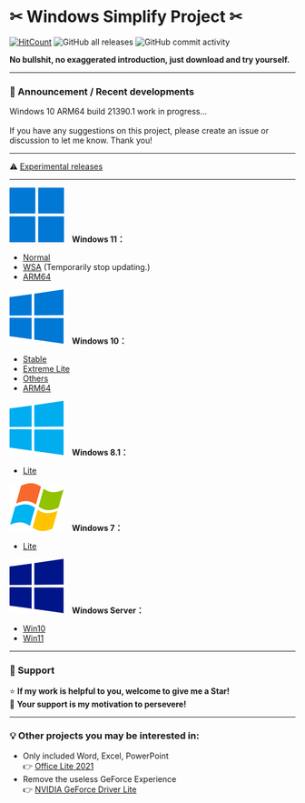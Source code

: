 # ✂ Windows Simplify Project ✂
[![HitCount](https://img.shields.io/endpoint?url=https%3A%2F%2Fhits.dwyl.com%2FWhatTheBlock%2FWindowsSimplify.json%3Fcolor%3Dblue)](http://hits.dwyl.com/WhatTheBlock/WindowsSimplify)
![GitHub all releases](https://img.shields.io/github/downloads/WhatTheBlock/WindowsSimplify/total?color=blue&label=ISO%20total%20downloads&logo=github)
![GitHub commit activity](https://img.shields.io/github/commit-activity/y/WhatTheBlock/WindowsSimplify?label=Average%20number%20of%20ISO%20releases&logo=github)<br>

<b>No bullshit, no exaggerated introduction, just download and try yourself.</b>

----

### 📣 Announcement / Recent developments
Windows 10 ARM64 build 21390.1 work in progress...<br><br>
If you have any suggestions on this project, please create an issue or discussion to let me know. Thank you!

----

⚠ [Experimental releases](/experimental/README.md)

----

<img src="/icons/windows-11.svg">　<b>Windows 11：</b>
- [Normal](/11/README.md)
- [WSA](/11/wsa.md) (Temporarily stop updating.)
- [ARM64](/11/arm64.md)

<img src="/icons/windows-10.svg">　<b>Windows 10：</b>
- [Stable](/10/README.md)
- [Extreme Lite](/10/extreme.md)
- [Others](/10/others.md)
- [ARM64](/10/arm64.md)

<img src="/icons/windows-8.svg">　<b>Windows 8.1：</b>
- [Lite](/8.1/README.md)

<img src="/icons/windows-7.svg">　<b>Windows 7：</b>
- [Lite](/7/README.md)

<img src="/icons/windows-server.svg">　<b>Windows Server：</b>
- [Win10](/server/README.md)
- [Win11](/server/w11.md)

----

### 🥺 Support

⭐ <b>If my work is helpful to you, welcome to give me a Star!</b><br>
💖 <b>Your support is my motivation to persevere!</b>

----

### 💡 Other projects you may be interested in:
- Only included Word, Excel, PowerPoint  
  👉 [Office Lite 2021](https://github.com/WhatTheBlock/Office-Lite)
- Remove the useless GeForce Experience  
  👉 [NVIDIA GeForce Driver Lite](https://github.com/WhatTheBlock/GeForce-Driver-Lite)
